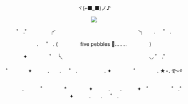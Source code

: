 <p align="center">
    ヾ(⌐■_■)ノ♪
    </p>
<p align="center">
    <img src=
    https://github.com/user-attachments/assets/799de32d-bd02-46fc-b291-e194682be44d
        </p>
    <p align='center'>
       ˚　.˚ ⠀⠀⠀⠀⠀⠀╭◜⠀⠀⠀⠀⠀⠀⠀⠀⠀⠀⠀⠀⠀⠀⠀⠀⠀⠀⠀⠀⠀⠀◝╮　　. 　 ˚　.
    </p>
    <p align='center'>
      . 　 ˚　. (⠀⠀⠀⠀⠀⠀five pebbles 👀........⠀⠀⠀⠀⠀⠀)
    </p> 
    <p align='center'>
        ✦　　　 　˚　 ╰◟⠀⠀⠀⠀⠀⠀⠀⠀⠀⠀⠀⠀⠀⠀⠀⠀⠀⠀⠀⠀⠀⠀⠀◡ ˚　.˚
        </p>
        <p align='center'>
        ˚　　　　✦　　　.　　. 　 ˚　.　　　　　 . ✦　　　 　˚　　　　 . ★⋆. ࿐࿔ 
        </p>
         <p align='center'>
　　　.   　　˚　　 　　*　　 　　✦　　　.　　.　　　✦　˚ 　　　　 ˚　.˚　　　　✦　　　.　　. 　 ˚　.
         </p>
